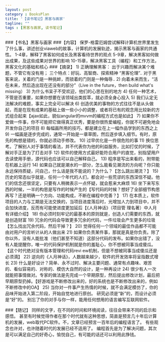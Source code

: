 ```yaml
---
layout: post
category : BooksPlan
title: '【读书笔记】黑客与画家'
tagline: ""
tags : [黑客与画家, 读书笔记]
---
```


###【书名】黑客与画家
###【内容】
	保罗-格雷厄姆尝试解释计算机世界里发生了什么事，讲述创业viaweb的故事，计算机的发展轨迹，揭示黑客与画家的共通性。
	1-4章，解释了黑客如何成长及黑客看待世界的观点
	5-9章，解决黑客如何做出成果，及这些成果对世界的影响
	10-15章，解决黑客工具（编程）和工作方法，黑客文化的基础和核心
###【摘录】
	1) 正确理解黑客：
	出于兴趣而解决某个难题，不管它有没有用；
	三个特点：好玩、高智商、探索精神
	“黑客伦理”..
	对于黑客来说，关着的门是一种挑衅，而锁着的门则是一种侮辱..
	2) 向着未来而生，“活在未来，然后造出现在还没有的部分”（Live in the future，then build what's missing）
	3) 为什么书呆子不受欢迎，他们的心思在别的地方
	4) 任何一种艺术，不管是否重要，如果你想要在该领域出类拔萃，就必须全身心投入
	5) 我们认定无法解决的难题，事实上完全可以解决
	6) 创造优美的事物的方式往往不是从头做起，而是在现有成果的基础上做一些小小的调整，或者将已有的观念用比较新的方式组合起来【ajax如此，貌似angular的mvvm的编程方式也是如此】
	7) 如果你不爱做一件事，你不可能把它做得真正优秀，要是你很热爱编程，你就不可避免地会开发你自己的项目
	8) 每幅画所用的技巧，都是建立在上一幅作品学到的东西之上
	9) 一幅画是逐步完成的，通常一开始是一章草图，然后逐步填入细节。有时，原先的构想是错的，你就必须动手修改。
	10) 过早优化是一件很危险的事
	11) 换位思考。了解别人对于事情的看法，并不代表你为他的利益服务，比如打仗的时候，了解对手正是为了打击对手
	12) 软件的使用方式最好能符合用户的直觉，别指望用户去读使用手册，源代码也应该可以自己解释自己。
	13) 程序是写出来看的，附带能在机器上运行
	14) 如果自己就是潮水的一部分，怎么能看见潮流的方向呢？你只能永远保持质疑，问自己，什么话是我不能说的？为什么？【怎么跳出潮流？】
	15) 历史的常态似乎就是，任何一个年代的人们，都会对一些荒谬的东西深信不疑。他们的信念还很坚定，只要有人稍微表示一点怀疑，就会惹来大麻烦
	16) 坐下来写东西的时候，一半的构思是写作的时候产生的【写代码的时候？想好了全部细节构思再写？还是明确一个方向、功能构成，不断在编程中完善？】
	17) 在本质上，软件项目的人力与工期是无法交换的，当项目进度落后时，光增加人力到项目中，并不会加快进度，反而有可能使进度更加延后【《人月神话》（项目管	理名著）中人月有详细介绍】
	18) 你必须时刻牢记的最基本的原则就是，创造人们需要的东西，就是创造财富
	19) 冗余的代码会导致更多冗余的代码，一件垃圾会产生更多的垃圾【怎么找出冗余代码，然后干掉？】
	20) 觉得任何一个领域的最佳作品都不可能由对用户的言听计从的人做出来
	21) 如果你负责某件事，那就是真是你负责。除了你以外，没有人能批准（他们甚至不知道）这部分代码的发布。如果你出错了，没有人能提醒你，唯一的代码保护机制就是你的羞耻心，你不想被同事当成傻瓜。【这个时代绝对没有版本管理和代码revi	ew机制，但是不想被同事当成傻瓜还是必须滴】
	22) 逆向的《人月神话》，人数越来越少，软件的开发效率将呈指数式增长
	23) 什么是好设计？简单、永不过时、解决主要问题、通常有点趣味、艰苦的、看似容易的、对称的、模仿大自然的设计，是一种再设计
	24) 很少有人一次就能把事情做对。专家的做法是先完成一个早期原型，然后提出修改计划，最后把早期原型扔掉。【好游戏是不断修改出来的，好的系统也是不断修改出来的，例如不断修改中的OA】
	25) 当你对一件事产生热情的时候，就不会满足模仿了，你的品味开始进入第二阶段，开始自觉地进行原创。
	研究必须是“新”的，而设计必须是“好”的。
	别忘了你的对手与你一样，能用任何想用的语言编写互联网软件。

###【随记】
	同样的文字，在不同的时间和环境阅读，往往会带来不同的启示和感悟。
	甚至有时候觉得作者在那个时代就有这种思想，简直是预言几十年后计算机的发展，web取代PC软件。不，文章已经预言一百年后的编程语言了。
有些观念也许对，也许随着时代的发展已经不适用了。
	编程首先是为了解决问题，其次是可以满足自己的好奇心，愉悦自己，有可能的话还可以利用此挣钱。
